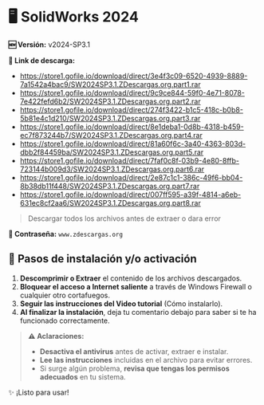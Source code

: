 # 🖥️ SolidWorks 2024
**🆕 Versión:** v2024-SP3.1

**🔗 Link de descarga:** 
- https://store1.gofile.io/download/direct/3e4f3c09-6520-4939-8889-7a1542a4bac9/SW2024SP3.1.ZDescargas.org.part1.rar
- https://store1.gofile.io/download/direct/9c9ce844-59f0-4e71-8078-7e422fefd6b2/SW2024SP3.1.ZDescargas.org.part2.rar
- https://store1.gofile.io/download/direct/274f3422-b1c5-418c-b0b8-5b81e4c1d210/SW2024SP3.1.ZDescargas.org.part3.rar
- https://store1.gofile.io/download/direct/8e1deba1-0d8b-4318-b459-ec7f873244b7/SW2024SP3.1.ZDescargas.org.part4.rar
- https://store1.gofile.io/download/direct/81a60f6c-3a40-4363-803d-dbb2f84459ba/SW2024SP3.1.ZDescargas.org.part5.rar
- https://store1.gofile.io/download/direct/7faf0c8f-03b9-4e80-8ffb-723144b009d3/SW2024SP3.1.ZDescargas.org.part6.rar
- https://store1.gofile.io/download/direct/2e87c1c1-386c-49f6-bb04-8b38db11f448/SW2024SP3.1.ZDescargas.org.part7.rar
- https://store1.gofile.io/download/direct/007ff595-a39f-4814-a6eb-631ec8cf2aa6/SW2024SP3.1.ZDescargas.org.part8.rar
> Descargar todos los archivos antes de extraer o dara error

**🔐 Contraseña:** `www.zdescargas.org`

## 🚀 Pasos de instalación y/o activación
1.  **Descomprimir o Extraer** el contenido de los archivos descargados.
2.  **Bloquear el acceso a Internet saliente** a través de Windows Firewall o cualquier otro cortafuegos.
3.  **Seguir las instrucciones del Video tutorial** (Cómo instalarlo).
4.  **Al finalizar la instalación**, deja tu comentario debajo para saber si te ha funcionado correctamente.

> **⚠️ Aclaraciones:**  
> - **Desactiva el antivirus** antes de activar, extraer e instalar.  
> - **Lee las instrucciones** incluidas en el archivo para evitar errores.  
> - Si surge algún problema, **revisa que tengas los permisos adecuados** en tu sistema.  

✨ ¡Listo para usar!  

